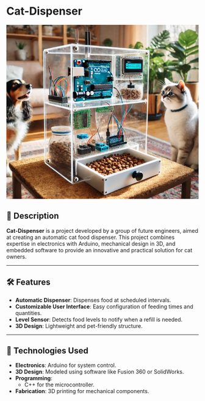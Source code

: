 # Cat-Dispenser

![Cat-Dispenser Logo](https://github.com/SerMirak/Cat-Dispenser/blob/main/logo%201.png) 

## 📖 Description

**Cat-Dispenser** is a project developed by a group of future engineers, aimed at creating an automatic cat food dispenser. This project combines expertise in electronics with Arduino, mechanical design in 3D, and embedded software to provide an innovative and practical solution for cat owners.

---

## 🛠️ Features

- **Automatic Dispenser**: Dispenses food at scheduled intervals.
- **Customizable User Interface**: Easy configuration of feeding times and quantities.
- **Level Sensor**: Detects food levels to notify when a refill is needed.
- **3D Design**: Lightweight and pet-friendly structure.


---

## 📑 Technologies Used

- **Electronics**: Arduino for system control.
- **3D Design**: Modeled using software like Fusion 360 or SolidWorks.
- **Programming**:
  - C++ for the microcontroller.
- **Fabrication**: 3D printing for mechanical components.

